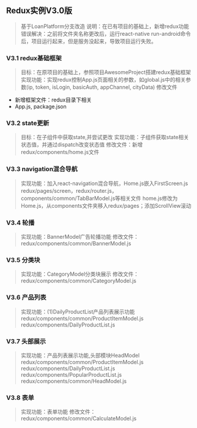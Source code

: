 ## Redux实例V3.0版

> 基于LoanPlatform分支改造
> 说明：在已有项目的基础上，新增redux功能
> 错误解决：之前将文件夹名称更改后，运行react-native run-android命令后，项目运行起来，但是服务没起来，导致项目运行失败。

### V3.1 redux基础框架

> 目标：在原项目的基础上，参照项目AwesomeProject搭建redux基础框架
> 实现功能：实现redux控制App.js页面相关的参数，如global.js中的相关参数(ip, token, isLogin, basicAuth, appChannel, cityData)
> 修改文件

* 新增框架文件：redux目录下相关
* App.js, package.json

### V3.2 state更新

> 目标：在子组件中获取state,并尝试更改
> 实现功能：子组件获取state相关状态值，并通过dispatch改变状态值
> 修改文件：新增redux/components/home.js文件

### V3.3 navigation混合导航

> 实现功能：加入react-navigation混合导航，Home.js嵌入FirstScreen.js
> redux/pages/screen，redux/router.js，components/common/TabBarModel.js等相关文件
> home.js修改为Home.js，从components文件夹移入redux/pages；添加ScrollView滚动

### V3.4 轮播

> 实现功能：BannerModel广告轮播功能
> 修改文件：redux/components/common/BannerModel.js

### V3.5 分类块

> 实现功能：CategoryModel分类块展示
> 修改文件：redux/components/common/CategoryModel.js

### V3.6 产品列表

> 实现功能：(1)DailyProductList产品列表展示功能
> redux/components/common/ProductItemModel.js
> redux/components/DailyProductList.js

### V3.7 头部展示

> 实现功能：产品列表展示功能,头部模块HeadModel
> redux/components/common/ProductItemModel.js
> redux/components/DailyProductList.js
> redux/components/PopularProductList.js
> redux/components/common/HeadModel.js

### V3.8 表单

> 实现功能：表单功能
> 修改文件：redux/components/common/CalculateModel.js

